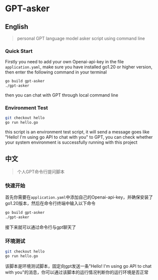 # GPT-asker
## English
> personal GPT language model asker script using command line
### Quick Start
Firstly you need to add your own Openai-api-key in the file `application.yaml`, make sure you have installed go1.20 or higher version, then enter the following command in your terminal
```bash
go build gpt-asker
./gpt-asker
```
then you can chat with GPT through local command line
### Environment Test
```bash
git checkout hello
go run hello.go
```
this script is an environment test script, it will send a message goes like "Hello! I'm using go API to chat with you" to GPT, you can check whether your system environment is successfully running with this project
## 中文
> 个人GPT命令行提问脚本
### 快速开始
首先你需要在`application.yaml`中添加自己的Openai-api-key，并确保安装了go1.20版本，然后在命令行终端中输入以下命令
```bash
go build gpt-asker
./gpt-asker
```
 接下来就可以通过命令行与gpt聊天了
### 环境测试
```bash
git checkout hello
go run hello.go
```
该脚本是环境测试脚本，固定向gpt发送一条"Hello! I'm using go API to chat with you"的消息，你可以通过该脚本的运行情况判断你的运行环境是否正常